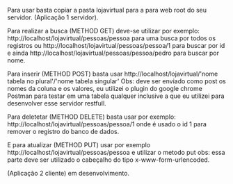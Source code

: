 Para usar basta copiar a pasta lojavirtual para a para web root do seu servidor. (Aplicação 1 servidor).

Para realizar a busca (METHOD GET) deve-se utilizar por exemplo: http://localhost/lojavirtual/pessoas/pessoa para uma busca por todos os registros
ou http://localhost/lojavirtual/pessoas/pessoa/1 para buscar por id e ainda http://localhost/lojavirtual/pessoas/pessoa/pedro para buscar por nome.

Para inserir (METHOD POST) basta usar http://localhost/lojavirtual/'nome tabela no plural'/'nome tabela singular'
Obs: deve ser enviado como post os nomes da coluna e os valores, eu utilizei o plugin do google chrome Postman para testar em uma tabela qualquer inclusive a que eu utilizei para desenvolver esse servidor restfull.

Para deletetar (METHOD DELETE) basta usar por exemplo: http://localhost/lojavirtual/pessoas/pessoa/1 onde é usado o id 1 para remover o registro do banco de dados.

E para atualizar (METHOD PUT) usar por exemplo http://localhost/lojavirtual/pessoas/pessoa e utilizar o metodo put 
obs: essa parte deve ser utilizado o cabeçalho do tipo x-www-form-urlencoded.

(Aplicação 2 cliente) em desenvolvimento.
